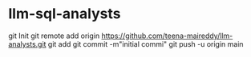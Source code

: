 # llm-sql-analysts
git Init
git remote add origin https://github.com/teena-maireddy/llm-analysts.git
git add
git commit -m"initial commi"
git push -u origin main
